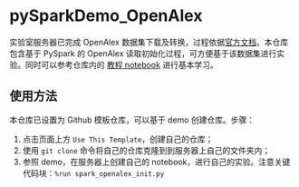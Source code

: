# pySparkDemo_OpenAlex

实验室服务器已完成 OpenAlex 数据集下载及转换，过程依据[官方文档](https://docs.openalex.org/download-snapshot)。本仓库包含基于 PySpark 的 OpenAlex 读取初始化过程，可方便基于该数据集进行实验。同时可以参考仓库内的 [教程 notebook](https://github.com/whuscity/pySparkDemo_OpenAlex/blob/main/OpenAlexSparkTutorial.ipynb) 进行基本学习。

## 使用方法

本仓库已设置为 Github 模板仓库，可以基于 demo 创建仓库。步骤：
1. 点击页面上方 `Use This Template`，创建自己的仓库；
2. 使用 `git clone` 命令将自己的仓库克隆到到服务器上自己的文件夹内；
3. 参照 demo，在服务器上创建自己的 notebook，进行自己的实验。注意关键代码块：`%run spark_openalex_init.py`